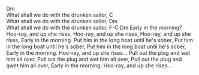  Dm                        \
What shall we do with the drunken sailor,
C\
What shall we do with the drunken sailor, 
 Dm                        \
What shall we do with the drunken sailor,
F-C Dm Early in the morning? 
Hoo-ray, and up she rises,
Hoo-ray, and up she rises,
Hoo-ray, and up she rises,
Early in the morning.
Put him in the long boat until he's sober,
Put him in the long boat until he's sober,
Put him in the long boat until he's sober,
Early in the morning.
Hoo-ray, and up she rises...
Pull out the plug and wet him all over,
Pull out the plug and wet him all over,
Pull out the plug and qwet him all over,
Early in the morning.
Hoo-ray, and up she rises...

